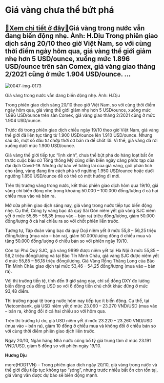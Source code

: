 Giá vàng chưa thể bứt phá
=========================

[:gift:Xem chi tiết ở đây:gift:](https://hddtvn.com/gia-vang-chua-the-but-pha/)Giá vàng trong nước vẫn đang biến động nhẹ. Ảnh: H.Dịu Trong phiên giao dịch sáng 20/10 theo giờ Việt Nam, so với cùng thời điểm ngày hôm qua, giá vàng thế giới giảm nhẹ hơn 5 USD/ounce, xuống mức 1.896 USD/ounce trên sàn Comex, giá vàng giao tháng 2/2021 cũng ở mức 1.904 USD/ounce. …
---------------------------------------------------------------------------------------------------------------------------------------------------------------------------------------------------------------------------------------------------------------------------------------------





![0047-img-0173](https://haiquanonline.com.vn/stores/news_dataimages/diulth/082020/04/09/in_article/0047_IMG_0173.jpg?rt=20201020092015 "Giá vàng vẫn ở mức cao. Ảnh: H.Dịu")


Giá vàng trong nước vẫn đang biến động nhẹ. Ảnh: H.Dịu



Trong phiên giao dịch sáng 20/10 theo giờ Việt Nam, so với cùng thời điểm ngày hôm qua, giá vàng thế giới giảm nhẹ hơn 5 USD/ounce, xuống mức 1.896 USD/ounce trên sàn Comex, giá vàng giao tháng 2/2021 cũng ở mức 1.904 USD/ounce.


Trước đó trong phiên giao dịch chiều ngày 19/10 theo giờ Việt Nam, giá vàng thế giới đã liên tục tăng từ 1.900 USD/ounce lên 1.910 USD/ounce. Nhưng sau đó, một số đầu tư chớp thời cơ bán ra để chốt lời. Vì thế, giá vàng đã rơi xuống dưới mức 1.900 USD/ounce.


Giá vàng thế giới tiếp tục “lình xinh”, chưa thể bứt phá do hàng loạt bất ổn trước cuộc bầu cử Tổng thống Mỹ cùng diễn biến ngày càng phức tạp của đại dịch Covid-19. Nhưng dự báo về tương lai của giá vàng, giới phân tích cho rằng, vàng đang tìm cách phá vỡ ngưỡng 1.950 USD/ounce hoặc dưới ngưỡng 1.850 USD/ounce để có thể có một hướng đi mới.


Trên thị trường vàng trong nước, kết thúc phiên giao dịch hôm qua 19/10, giá vàng chỉ biến động nhẹ trong khoảng 50.000 – 100.000 đồng/lượng ở cả hai chiều mua vào và bán ra.


Mở cửa phiên giao dịch sáng nay, giá vàng trong nước tiếp tục biến động nhẹ. Cụ thể, Công ty vàng bạc đá quý Sài Gòn niêm yết giá vàng SJC niêm yết ở mức 55,85 – 56,35 (mua vào – bán ra) triệu đồng/lượng, giảm 50.000 đồng/lượng ở cả hai chiều ra so với chốt phiên liền trước.


Tương tự, Tập đoàn vàng bạc đá quý Doji niêm yết ở mức 55,8 – 56,25 triệu đồng/lượng (mua vào – bán ra), giảm 50.000/lượng đồng ở chiều mua và tăng 50.000 đồng/lượng ở chiều bán so với phiên ngày 19/10.


Còn tại Phú Quý SJC, giá vàng 9999 được niêm yết tại Hà Nội ở mức 55,85 – 56,2 triệu đồng/lượng và tại Bảo Tín Minh Châu, giá vàng SJC được niêm yết ở mức 55,85 – 56,18 triệu đồng/lượng. Giá Vàng Rồng Thăng Long của Bảo Tín Minh Châu giao dịch tại mức 53,46 – 54,25 đồng/lượng (mua vào – bán ra).


Với thị trường tiền tệ, tính đến 9 giờ sáng nay, chỉ số đồng DXY đo lường biến động của đồng USD so với 6 đồng tiền chủ chốt khác đứng ở mức 93,48 điểm.


Thị trường ngoại tệ trong nước hôm nay tiếp tục ít biến động. Cụ thể, tại Vietcombank, giá USD niêm yết ở mức 23.060 – 23.270 VND/USD (mua vào – bán ra, không đổi ở cả hai chiều so với hôm qua.


Trên thị trường tự do, giá USD niêm yết ở mức 23.220 – 23.260 VND/USD (mua vào – bán ra), giảm 10 đồng ở chiều mua và không đổi ở chiều bán so với cùng thời điểm phiên giao dịch liền trước.


Ngày 20/10, Ngân hàng Nhà nước công bố tỷ giá trung tâm ở mức 23.191 VND/USD, giảm 5 đồng so với phiên ngày 19/10.




**Hương Dịu**



more(HDDTVN) – Trong phiên giao dịch ngày 20/10, giá vàng trong nước và thế giới đều tiếp tục không tạo “sóng”, nhưng trước nhiều bất ổn còn tồn tại, giá vàng vẫn được dự báo sẽ biến động mạnh.

